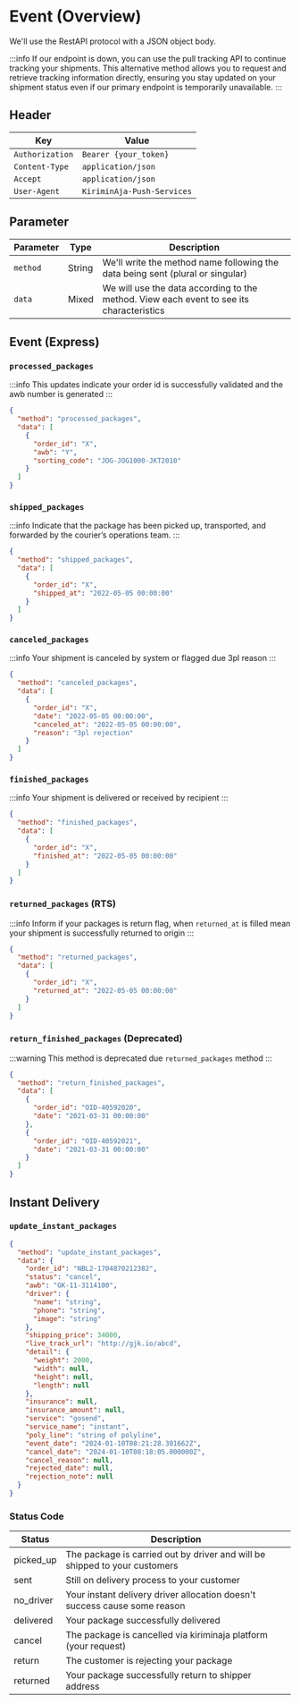 # Event (Overview)
We'll use the RestAPI protocol with a JSON object body.

:::info
If our endpoint is down, you can use the pull tracking API to continue tracking your shipments. This alternative method allows you to request and retrieve tracking information directly, ensuring you stay updated on your shipment status even if our primary endpoint is temporarily unavailable.
:::


## Header
| Key             |  Value                 |
|-----------------|-----------------------|
| `Authorization` |  `Bearer {your_token}` |
| `Content-Type`  |  `application/json` |
| `Accept`  |  `application/json` |
| `User-Agent`  |  `KiriminAja-Push-Services` |

## Parameter
| Parameter  | Type   | Description                                                                              |
|------------|--------|------------------------------------------------------------------------------------------|
| ``method`` | String | We'll write the method name following the data being sent (plural or singular)           |
| ``data``   | Mixed  | We will use the data according to the method. View each event to see its characteristics |

## Event (Express)

### `processed_packages`
:::info
This updates indicate your order id is successfully validated and the awb number is generated
:::

```json
{
  "method": "processed_packages",
  "data": [
    {
      "order_id": "X",
      "awb": "Y",
      "sorting_code": "JOG-JOG1000-JKT2010"
    }
  ]
}
```

### `shipped_packages`
:::info
Indicate that the package has been picked up, transported, and forwarded by the courier’s operations team.
:::

```json
{
  "method": "shipped_packages",
  "data": [
    {
      "order_id": "X",
      "shipped_at": "2022-05-05 00:00:00"
    }
  ]
}
```

### `canceled_packages`
:::info
Your shipment is canceled by system or flagged due 3pl reason
:::
```json
{
  "method": "canceled_packages",
  "data": [
    {
      "order_id": "X",
      "date": "2022-05-05 00:00:00",
      "canceled_at": "2022-05-05 00:00:00",
      "reason": "3pl rejection"
    }
  ]
}
```

### `finished_packages`
:::info
Your shipment is delivered or received by recipient
:::

```json
{
  "method": "finished_packages",
  "data": [
    {
      "order_id": "X",
      "finished_at": "2022-05-05 00:00:00"
    }
  ]
}
```

### `returned_packages` (RTS)
:::info
Inform if your packages is return flag, when `returned_at` is filled mean your shipment is successfully returned to origin
:::

```json
{
  "method": "returned_packages",
  "data": [
    {
      "order_id": "X",
      "returned_at": "2022-05-05 00:00:00"
    }
  ]
}
```

### `return_finished_packages` (Deprecated)
:::warning
This method is deprecated due `returned_packages` method
:::

```json
{
  "method": "return_finished_packages",
  "data": [
    {
      "order_id": "OID-40592020",
      "date": "2021-03-31 00:00:00"
    },
    {
      "order_id": "OID-40592021",
      "date": "2021-03-31 00:00:00"
    }
  ]
} 
```

## Instant Delivery
### `update_instant_packages`
```json
{
  "method": "update_instant_packages",
  "data": {
    "order_id": "NBL2-1704870212382",
    "status": "cancel",
    "awb": "GK-11-3114100",
    "driver": {
      "name": "string",
      "phone": "string",
      "image": "string"
    },
    "shipping_price": 34000,
    "live_track_url": "http://gjk.io/abcd",
    "detail": {
      "weight": 2000,
      "width": null,
      "height": null,
      "length": null
    },
    "insurance": null,
    "insurance_amount": null,
    "service": "gosend",
    "service_name": "instant",
    "poly_line": "string of polyline",
    "event_date": "2024-01-10T08:21:28.301662Z",
    "cancel_date": "2024-01-10T08:18:05.000000Z",
    "cancel_reason": null,
    "rejected_date": null,
    "rejection_note": null
  }
}
```
### Status Code

| Status    | Description                                                                |
|-----------|----------------------------------------------------------------------------|
| picked_up | The package is carried out by driver and will be shipped to your customers |
| sent      | Still on delivery process to your customer                                 |
| no_driver | Your instant delivery driver allocation doesn't success cause some reason  |
| delivered | Your package successfully delivered                                        |
| cancel    | The package is cancelled via kiriminaja platform (your request)            |
| return    | The customer is rejecting your package                                     |
| returned  | Your package successfully return to shipper address                        |
